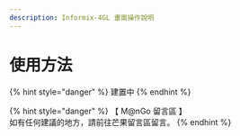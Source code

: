 ```yaml
---
description: Informix-4GL 畫面操作說明
---
```


# 使用方法

{% hint style="danger" %}
建置中
{% endhint %}

{% hint style="danger" %}
【 M@nGo 留言區 】\
如有任何建議的地方，請前往芒果留言區留言。
{% endhint %}
